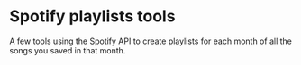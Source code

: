 # Spotify playlists tools

A few tools using the Spotify API to create playlists for each month of all the songs you saved in that month.

